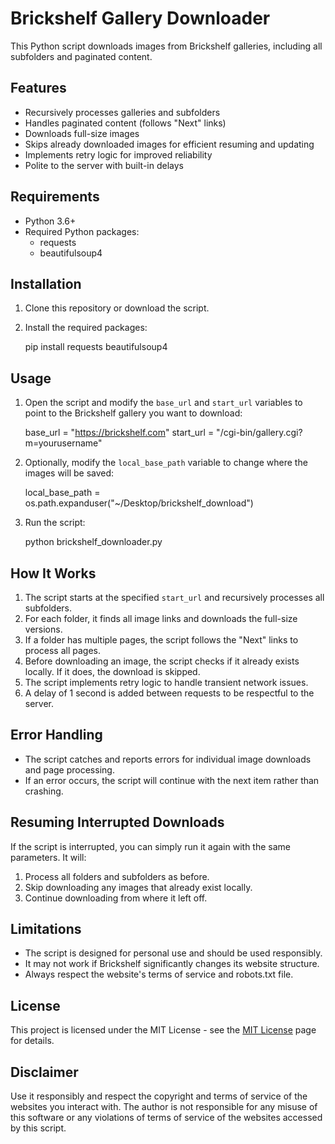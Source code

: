# Brickshelf Gallery Downloader

This Python script downloads images from Brickshelf galleries, including all subfolders and paginated content.

## Features

- Recursively processes galleries and subfolders
- Handles paginated content (follows "Next" links)
- Downloads full-size images
- Skips already downloaded images for efficient resuming and updating
- Implements retry logic for improved reliability
- Polite to the server with built-in delays

## Requirements

- Python 3.6+
- Required Python packages:
  - requests
  - beautifulsoup4

## Installation

1. Clone this repository or download the script.
2. Install the required packages:

   pip install requests beautifulsoup4

## Usage

1. Open the script and modify the `base_url` and `start_url` variables to point to the Brickshelf gallery you want to download:

   base_url = "https://brickshelf.com"
   start_url = "/cgi-bin/gallery.cgi?m=yourusername"

2. Optionally, modify the `local_base_path` variable to change where the images will be saved:

   local_base_path = os.path.expanduser("~/Desktop/brickshelf_download")

3. Run the script:

   python brickshelf_downloader.py

## How It Works

1. The script starts at the specified `start_url` and recursively processes all subfolders.
2. For each folder, it finds all image links and downloads the full-size versions.
3. If a folder has multiple pages, the script follows the "Next" links to process all pages.
4. Before downloading an image, the script checks if it already exists locally. If it does, the download is skipped.
5. The script implements retry logic to handle transient network issues.
6. A delay of 1 second is added between requests to be respectful to the server.

## Error Handling

- The script catches and reports errors for individual image downloads and page processing.
- If an error occurs, the script will continue with the next item rather than crashing.

## Resuming Interrupted Downloads

If the script is interrupted, you can simply run it again with the same parameters. It will:
1. Process all folders and subfolders as before.
2. Skip downloading any images that already exist locally.
3. Continue downloading from where it left off.

## Limitations

- The script is designed for personal use and should be used responsibly.
- It may not work if Brickshelf significantly changes its website structure.
- Always respect the website's terms of service and robots.txt file.

## License

This project is licensed under the MIT License - see the [MIT License](https://opensource.org/licenses/MIT) page for details.

## Disclaimer

Use it responsibly and respect the copyright and terms of service of the websites you interact with. The author is not responsible for any misuse of this software or any violations of terms of service of the websites accessed by this script.